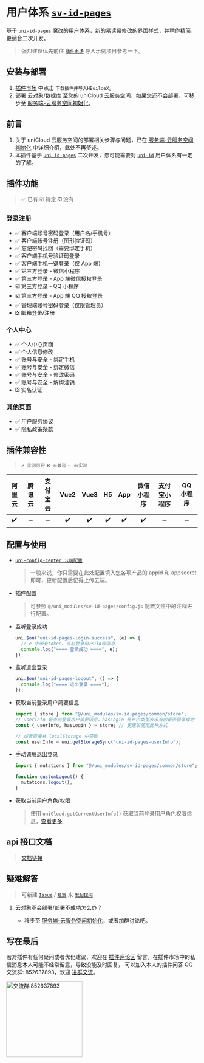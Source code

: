 # 用户体系 [`sv-id-pages`](https://ext.dcloud.net.cn/plugin?id=15141)

基于 [`uni-id-pages`](https://ext.dcloud.net.cn/plugin?name=uni-id-pages) 魔改的用户体系，新的易读易修改的界面样式，并稍作精简，更适合二次开发。

> 强烈建议优先前往 [`插件市场`](https://ext.dcloud.net.cn/plugin?id=15141) 导入示例项目参考一下。

## 安装与部署

1. [插件市场](https://ext.dcloud.net.cn/plugin?id=15141) 中点击 `下载插件并导入HBuildeX`。
2. 部署 云对象/数据库 至您的 uniCloud 云服务空间，如果您还不会部署，可移步至 [服务端-云服务空间初始化](../../frame/sv-service/sv-service.md#云服务空间初始化)。

## 前言

1. 关于 uniCloud 云服务空间的部署相关步骤与问题，已在 [服务端-云服务空间初始化](../../frame/sv-service/sv-service.md#云服务空间初始化) 中详细介绍，此处不再赘述。
2. 本插件基于 [`uni-id-pages`](https://ext.dcloud.net.cn/plugin?name=uni-id-pages) 二次开发，您可能需要对 [`uni-id`](https://doc.dcloud.net.cn/uniCloud/uni-id/app.html) 用户体系有一定的了解。

## 插件功能

> ✅ 已有 ☑️ 待定 ❎ 没有

### 登录注册

- ✅ 客户端账号密码登录（用户名/手机号）
- ✅ 客户端账号注册（图形验证码）
- ✅ 忘记密码找回（需要绑定手机）
- ✅ 客户端手机号验证码登录
- ✅ 客户端手机一键登录（仅 App 端）
- ✅ 第三方登录 - 微信小程序
- ✅ 第三方登录 - App 端微信授权登录
- ☑️ 第三方登录 - QQ 小程序
- ☑️ 第三方登录 - App 端 QQ 授权登录
- ✅ 管理端账号密码登录（仅限管理员）
- ❎ 邮箱登录/注册

### 个人中心

- ✅ 个人中心页面
- ✅ 个人信息修改
- ✅ 账号与安全 - 绑定手机
- ✅ 账号与安全 - 绑定微信
- ✅ 账号与安全 - 修改密码
- ✅ 账号与安全 - 解绑注销
- ❎ 实名认证

### 其他页面

- ✅ 用户服务协议
- ✅ 隐私政策条款

## 插件兼容性

> `✔️ 实测可行` `❌ 未兼容` `➖ 未实测`

| 阿里云 | 腾讯云 | 支付宝云 | Vue2 | Vue3 | H5  | App | 微信小程序 | 支付宝小程序 | QQ 小程序 |
| :----: | :----: | :------: | :--: | :--: | :-: | :-: | :--------: | :----------: | :-------: |
|   ✔️   |   ➖   |    ➖    |  ✔️  |  ✔️  | ✔️  | ✔️  |     ✔️     |      ➖      |    ➖     |

## 配置与使用

- [`uni-config-center 云端配置`](https://doc.dcloud.net.cn/uniCloud/uni-id/summary.html#config)

  > 一般来说，你只需要在此处配置填入您各项产品的 appid 和 appsecret 即可，更新配置后记得上传云端。

- 插件配置

  > 可参照 `@/uni_modules/sv-id-pages/config.js` 配置文件中的注释进行配置。

- 监听登录成功

  ```javascript
  uni.$on("uni-id-pages-login-success", (e) => {
    // e 中带有token、当前登录用户uid等信息
    console.log("==== 登录成功 ====", e);
  });
  ```

- 监听退出登录

  ```javascript
  uni.$on("uni-id-pages-logout", () => {
    console.log("==== 退出登录 ====");
  });
  ```

- 获取当前登录用户简要信息

  ```javascript
  import { store } from "@/uni_modules/sv-id-pages/common/store";
  // userInfo 是当前登录用户简要信息，hasLogin 是布尔类型表示当前是否登录成功
  const { userInfo, hasLogin } = store; // 更建议使用此种方式

  // 或者直接从 localStorage 中获取
  const userInfo = uni.getStorageSync("uni-id-pages-userInfo");
  ```

- 手动调用退出登录

  ```javascript
  import { mutations } from "@/uni_modules/sv-id-pages/common/store";

  function customLogout() {
    mutations.logout();
  }
  ```

- 获取当前用户角色/权限

  > 使用 `uniCloud.getCurrentUserInfo()` 获取当前登录用户角色权限信息，[查看更多](https://doc.dcloud.net.cn/uniCloud/client-sdk.html#client-getcurrentuserinfo)

## api 接口文档

> [文档链接](https://console-docs.apipost.cn/preview/c3268618df9a75e0/6acb1e9aa56ea56c?target_id=d4b30806-ef67-4c1f-a126-dca17094c7c6)

## 疑难解答

> 可新建 [`Issue`](https://gitee.com/Sonve/sv-app-docs/issues/new) / [`悬赏`](https://gitee.com/Sonve/sv-app-docs/reward_issues/new) 来 [`发起提问`](https://gitee.com/Sonve/sv-app-docs/issues)

1. 云对象不会部署/部署不成功怎么办？

   - 移步至 [服务端-云服务空间初始化](../../frame/sv-service/sv-service.md#云服务空间初始化)，或者加群讨论吧。

## 写在最后

若对插件有任何疑问或者优化建议，欢迎在 [插件评论区](https://ext.dcloud.net.cn/plugin?id=15141#rating) 留言，在插件市场中的私信消息本人可能不经常留意，导致没能及时回复，
可以加入本人的插件问答 QQ 交流群: 852637893，欢迎 [进群交流](https://qm.qq.com/cgi-bin/qm/qr?k=HD9IXnUruOa5pplF1jAeQsLb9BNnP_DE&jump_from=webapi&authKey=tk61Q5la3EAprdYcUBD7v0PBly795OTcT4UT36XxqcG7pmhGRpE+yFlt75vQBWeY)。

<img width="200" src="https://mp-74bfcbac-6ba6-4f39-8513-8831390ff75a.cdn.bspapp.com/static/qqqun.jpg" alt="交流群:852637893"/>
